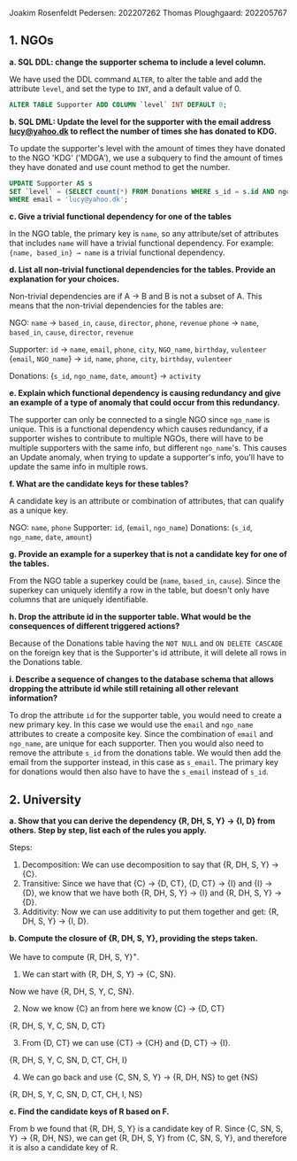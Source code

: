 
Joakim Rosenfeldt Pedersen: 202207262
Thomas Ploughgaard: 202205767


## 1. NGOs

**a. SQL DDL: change the supporter schema to include a level column.**

We have used the DDL command `ALTER`, to alter the table and add the attribute `level`, and set the type to `INT`, and a default value of 0.
```SQL
ALTER TABLE Supporter ADD COLUMN `level` INT DEFAULT 0;
```


**b. SQL DML: Update the level for the supporter with the email address lucy@yahoo.dk to reflect the number of times she has donated to KDG.**

To update the supporter's level with the amount of times they have donated to the NGO 'KDG' ('MDGA'), we use a subquery to find the amount of times they have donated and use count method to get the number.
```SQL
UPDATE Supporter AS s
SET `level` = (SELECT count(*) FROM Donations WHERE s_id = s.id AND ngo_name = 'MDGA')
WHERE email = 'lucy@yahoo.dk';
```


**c. Give a trivial functional dependency for one of the tables**

In the NGO table, the primary key is `name`, so any attribute/set of attributes that includes `name` will have a trivial functional dependency. For example: `{name, based_in} → name` is a trivial functional dependency.


**d. List all non-trivial functional dependencies for the tables. Provide an explanation for your choices.**

Non-trivial dependencies are if A → B and B is not a subset of A.
This means that the non-trivial dependencies for the tables are:

NGO:
	`name` → `based_in`, `cause`, `director`, `phone`, `revenue`
	`phone` → `name`, `based_in`, `cause`, `director`, `revenue`

Supporter:
	`id` → `name`, `email`, `phone`, `city`, `NGO_name`, `birthday`, `vulenteer`
	{`email`, `NGO_name`} → `id`, `name`, `phone`, `city`, `birthday`, `vulenteer`

Donations:
	{`s_id`, `ngo_name`, `date`, `amount`} → `activity`


**e. Explain which functional dependency is causing redundancy and give an example of a type of anomaly that could occur from this redundancy.**

The supporter can only be connected to a single NGO since `ngo_name` is unique. This is a functional dependency which causes redundancy, if a supporter wishes to contribute to multiple NGOs, there will have to be multiple supporters with the same info, but different `ngo_name`'s.
This causes an Update anomaly, when trying to update a supporter's info, you'll have to update the same info in multiple rows.


**f. What are the candidate keys for these tables?**

A candidate key is an attribute or combination of attributes, that can qualify as a unique key.

NGO: 
	`name`,
	`phone`
Supporter: 
	`id`,
	(`email`, `ngo_name`)
Donations:
	(`s_id`, `ngo_name`, `date`, `amount`)


**g. Provide an example for a superkey that is not a candidate key for one of the tables.**

From the NGO table a superkey could be (`name`, `based_in`, `cause`). Since the superkey can uniquely identify a row in the table, but doesn't only have columns that are uniquely identifiable.


**h. Drop the attribute id in the supporter table. What would be the consequences of different triggered actions?**

Because of the Donations table having the `NOT NULL` and `ON DELETE CASCADE` on the foreign key that is the Supporter's id attribute, it will delete all rows in the Donations table.


**i. Describe a sequence of changes to the database schema that allows dropping the attribute id while still retaining all other relevant information?**

To drop the attribute `id` for the supporter table, you would need to create a new primary key. In this case we would use the `email` and `ngo_name` attributes to create a composite key. Since the combination of `email` and `ngo_name`, are unique for each supporter.
Then you would also need to remove the attribute `s_id` from the donations table. We would then add the email from the supporter instead, in this case as `s_email`. The primary key for donations would then also have to have the `s_email` instead of `s_id`.


## 2. University

**a. Show that you can derive the dependency {R, DH, S, Y} → {I, D} from others. Step by step, list each of the rules you apply.**

Steps:
1. Decomposition: We can use decomposition to say that {R, DH, S, Y} → {C}.
2. Transitive: Since we have that {C} → {D, CT}, {D, CT} → {I} and {I} → {D}, we know that we have both {R, DH, S, Y} → {I} and {R, DH, S, Y} → {D}.
3. Additivity: Now we can use additivity to put them together and get: {R, DH, S, Y} → {I, D}.


**b. Compute the closure of {R, DH, S, Y}, providing the steps taken.**

We have to compute {R, DH, S, Y}$^{+}$.

1. We can start with {R, DH, S, Y} → {C, SN}.

Now we have {R, DH, S, Y, C, SN}.

2. Now we know {C} an from here we know {C} → {D, CT}

{R, DH, S, Y, C, SN, D, CT}

3. From {D, CT} we can use {CT} → {CH} and {D, CT} → {I}.

{R, DH, S, Y, C, SN, D, CT, CH, I}

4. We can go back and use {C, SN, S, Y} → {R, DH, NS} to get {NS}

{R, DH, S, Y, C, SN, D, CT, CH, I, NS}


**c. Find the candidate keys of R based on F.**

From b we found that {R, DH, S, Y} is a candidate key of R.
Since {C, SN, S, Y} → {R, DH, NS}, we can get {R, DH, S, Y} from {C, SN, S, Y}, and therefore it is also a candidate key of R.